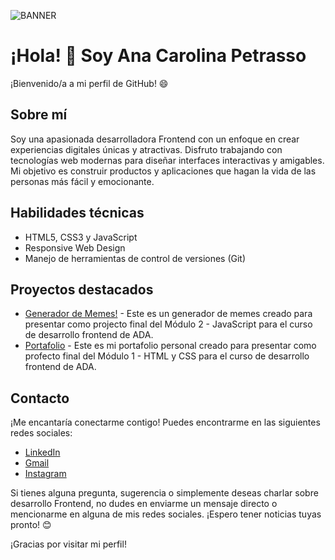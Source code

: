 ![BANNER](https://user-images.githubusercontent.com/116232147/215499863-f4d08071-b4cf-4dc1-bcce-b383ca7040bf.png)
# ¡Hola! 👋 Soy Ana Carolina Petrasso

¡Bienvenido/a a mi perfil de GitHub! 😄

## Sobre mí
Soy una apasionada desarrolladora Frontend con un enfoque en crear experiencias digitales únicas y atractivas. Disfruto trabajando con tecnologías web modernas para diseñar interfaces interactivas y amigables. Mi objetivo es construir productos y aplicaciones que hagan la vida de las personas más fácil y emocionante.

## Habilidades técnicas
- HTML5, CSS3 y JavaScript
- Responsive Web Design
- Manejo de herramientas de control de versiones (Git)

## Proyectos destacados
- [Generador de Memes!](https://anacpetrasso.github.io/Editor-de-memes/) - Este es un generador de memes creado para presentar como projecto final del Módulo 2 - JavaScript para el curso de desarrollo frontend de ADA.
- [Portafolio](https://anacpetrasso.github.io/Portafolio-ADA/) - Este es mi portafolio personal creado para presentar como profecto final del Módulo 1 - HTML y CSS para el curso de desarrollo frontend de ADA. 

## Contacto
¡Me encantaría conectarme contigo! Puedes encontrarme en las siguientes redes sociales:

- [LinkedIn](https://www.linkedin.com/in/anacpetrasso/)
- [Gmail](mailto:carolina15petrasso@gmail.com)
- [Instagram](https://www.instagram.com/caroopetrasso/?hl=es)

Si tienes alguna pregunta, sugerencia o simplemente deseas charlar sobre desarrollo Frontend, no dudes en enviarme un mensaje directo o mencionarme en alguna de mis redes sociales. ¡Espero tener noticias tuyas pronto! 😊

¡Gracias por visitar mi perfil!
